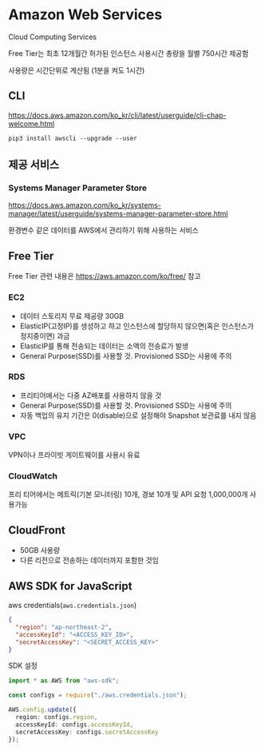 # Amazon Web Services

Cloud Computing Services

Free Tier는 최초 12개월간 허가된 인스턴스 사용시간 총량을 월별 750시간 제공함

사용량은 시간단위로 계산됨 (1분을 켜도 1시간)

## CLI

<https://docs.aws.amazon.com/ko_kr/cli/latest/userguide/cli-chap-welcome.html>

`pip3 install awscli --upgrade --user`

## 제공 서비스

### Systems Manager Parameter Store

<https://docs.aws.amazon.com/ko_kr/systems-manager/latest/userguide/systems-manager-parameter-store.html>

환경변수 같은 데이터를 AWS에서 관리하기 위해 사용하는 서비스

## Free Tier

Free Tier 관련 내용은 <https://aws.amazon.com/ko/free/> 참고

### EC2

- 데이터 스토리지 무료 제공량 30GB
- ElasticIP(고정IP)를 생성하고 하고 인스턴스에 할당하지 않으면(혹은 인스턴스가 정지중이면) 과금
- ElasticIP를 통해 전송되는 데이터는 소액의 전송료가 발생
- General Purpose(SSD)를 사용할 것. Provisioned SSD는 사용에 주의

### RDS

- 프리티어에서는 다중 AZ배포를 사용하지 않을 것
- General Purpose(SSD)를 사용할 것. Provisioned SSD는 사용에 주의
- 자동 백업의 유지 기간은 0(disable)으로 설정해야 Snapshot 보관료를 내지 않음

### VPC

VPN이나 프라이빗 게이트웨이를 사용시 유료

### CloudWatch

프리 티어에서는 메트릭(기본 모니터링) 10개, 경보 10개 및 API 요청 1,000,000개 사용가능

## CloudFront

- 50GB 사용량
- 다른 리전으로 전송하는 데이터까지 포함한 것임

## AWS SDK for JavaScript

aws credentials(`aws.credentials.json`)

```json
{
  "region": "ap-northeast-2",
  "accessKeyId": "<ACCESS_KEY_ID>",
  "secretAccessKey": "<SECRET_ACCESS_KEY>"
}
```

SDK 설정

```ts
import * as AWS from "aws-sdk";

const configs = require("./aws.credentials.json");

AWS.config.update({
  region: configs.region,
  accessKeyId: configs.accessKeyId,
  secretAccessKey: configs.secretAccessKey
});
```
